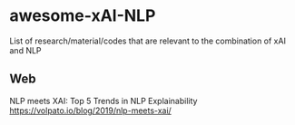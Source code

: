 # awesome-xAI-NLP
List of research/material/codes that are relevant to the combination of xAI and NLP

## Web
NLP meets XAI: Top 5 Trends in NLP Explainability
https://volpato.io/blog/2019/nlp-meets-xai/
